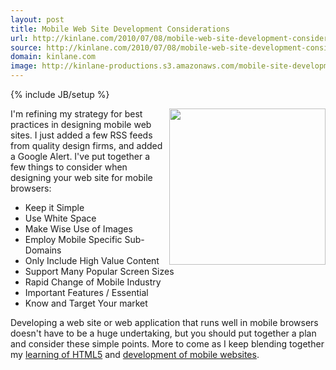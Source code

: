 ```yaml
---
layout: post
title: Mobile Web Site Development Considerations
url: http://kinlane.com/2010/07/08/mobile-web-site-development-considerations/
source: http://kinlane.com/2010/07/08/mobile-web-site-development-considerations/
domain: kinlane.com
image: http://kinlane-productions.s3.amazonaws.com/mobile-site-development/mobile-browser.jpg
---
```

{% include JB/setup %}

<p>
     <img class="alignnone c1" title="Mobile Browser" src="http://kinlane-productions.s3.amazonaws.com/mobile-site-development/mobile-browser.jpg" alt="" width="250" align="right" />I'm refining my strategy for best practices in designing mobile web sites. I just added a few RSS feeds from quality design firms, and added a Google Alert. I've put together a few things to consider when designing your web site for mobile browsers:
</p>
<ul class="mainlist">
     <li>Keep it Simple
     </li>
     <li>Use White Space
     </li>
     <li>Make Wise Use of Images
     </li>
     <li>Employ Mobile Specific Sub-Domains
     </li>
     <li>Only Include High Value Content
     </li>
     <li>Support Many Popular Screen Sizes
     </li>
     <li>Rapid Change of Mobile Industry
     </li>
     <li>Important Features / Essential
     </li>
     <li>Know and Target Your market
     </li>
</ul>
<p>
     Developing a web site or web application that runs well in mobile browsers doesn't have to be a huge undertaking, but you should put together a plan and consider these simple points. More to come as I keep blending together my <a href="http://www.kinlane.com/category/html-5/">learning of HTML5</a> and <a href="http://www.kinlane.com/category/mobile/mobile-site-development/">development of mobile websites</a>.
</p>